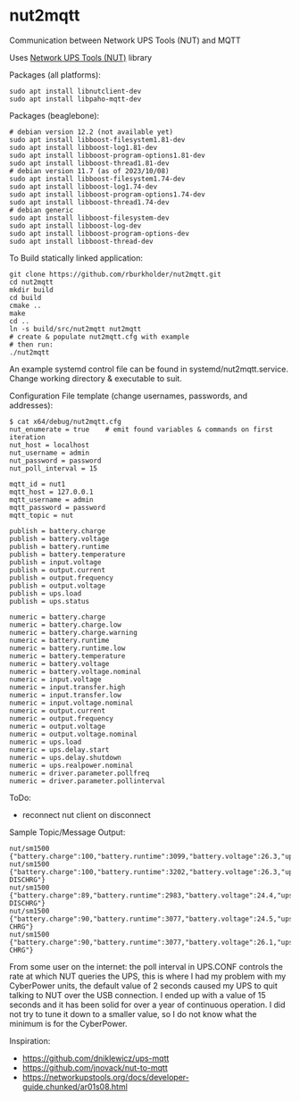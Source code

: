 # nut2mqtt
Communication between Network UPS Tools (NUT) and MQTT

Uses [Network UPS Tools (NUT)](https://networkupstools.org/docs/developer-guide.chunked/ar01s08.html) library

Packages (all platforms):
```
sudo apt install libnutclient-dev
sudo apt install libpaho-mqtt-dev
```

Packages (beaglebone):
```
# debian version 12.2 (not available yet)
sudo apt install libboost-filesystem1.81-dev
sudo apt install libboost-log1.81-dev
sudo apt install libboost-program-options1.81-dev
sudo apt install libboost-thread1.81-dev
# debian version 11.7 (as of 2023/10/08)
sudo apt install libboost-filesystem1.74-dev
sudo apt install libboost-log1.74-dev
sudo apt install libboost-program-options1.74-dev
sudo apt install libboost-thread1.74-dev
# debian generic
sudo apt install libboost-filesystem-dev
sudo apt install libboost-log-dev
sudo apt install libboost-program-options-dev
sudo apt install libboost-thread-dev
```

To Build statically linked application:
```
git clone https://github.com/rburkholder/nut2mqtt.git
cd nut2mqtt
mkdir build
cd build
cmake ..
make
cd ..
ln -s build/src/nut2mqtt nut2mqtt
# create & populate nut2mqtt.cfg with example
# then run:
./nut2mqtt
```

An example systemd control file can be found in systemd/nut2mqtt.service.  Change working directory & executable to suit.

Configuration File template (change usernames, passwords, and addresses):
```
$ cat x64/debug/nut2mqtt.cfg
nut_enumerate = true    # emit found variables & commands on first iteration
nut_host = localhost
nut_username = admin
nut_password = password
nut_poll_interval = 15

mqtt_id = nut1
mqtt_host = 127.0.0.1
mqtt_username = admin
mqtt_password = password
mqtt_topic = nut

publish = battery.charge
publish = battery.voltage
publish = battery.runtime
publish = battery.temperature
publish = input.voltage
publish = output.current
publish = output.frequency
publish = output.voltage
publish = ups.load
publish = ups.status

numeric = battery.charge
numeric = battery.charge.low
numeric = battery.charge.warning
numeric = battery.runtime
numeric = battery.runtime.low
numeric = battery.temperature
numeric = battery.voltage
numeric = battery.voltage.nominal
numeric = input.voltage
numeric = input.transfer.high
numeric = input.transfer.low
numeric = input.voltage.nominal
numeric = output.current
numeric = output.frequency
numeric = output.voltage
numeric = output.voltage.nominal
numeric = ups.load
numeric = ups.delay.start
numeric = ups.delay.shutdown
numeric = ups.realpower.nominal
numeric = driver.parameter.pollfreq
numeric = driver.parameter.pollinterval
```

ToDo:
* reconnect nut client on disconnect

Sample Topic/Message Output:
```
nut/sm1500 {"battery.charge":100,"battery.runtime":3099,"battery.voltage":26.3,"ups.status":"OL"}
nut/sm1500 {"battery.charge":100,"battery.runtime":3202,"battery.voltage":26.3,"ups.status":"OB DISCHRG"}
nut/sm1500 {"battery.charge":89,"battery.runtime":2983,"battery.voltage":24.4,"ups.status":"OB DISCHRG"}
nut/sm1500 {"battery.charge":90,"battery.runtime":3077,"battery.voltage":24.5,"ups.status":"OL CHRG"}
nut/sm1500 {"battery.charge":90,"battery.runtime":3077,"battery.voltage":26.1,"ups.status":"OL CHRG"}
```

From some user on the internet:  the poll interval in UPS.CONF controls the rate at which NUT queries the UPS, this is where I had my problem with my CyberPower units, the default value of 2 seconds caused my UPS to quit talking to NUT over the USB connection. I ended up with a value of 15 seconds and it has been solid for over a year of continuous operation. I did not try to tune it down to a smaller value, so I do not know what the minimum is for the CyberPower.

Inspiration:

* https://github.com/dniklewicz/ups-mqtt
* https://github.com/jnovack/nut-to-mqtt
* https://networkupstools.org/docs/developer-guide.chunked/ar01s08.html
